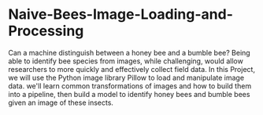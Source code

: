 # Naive-Bees-Image-Loading-and-Processing

Can a machine distinguish between a honey bee and a bumble bee? Being able to identify bee species from images, while challenging, would allow researchers to more quickly and effectively collect field data. In this Project, we will use the Python image library Pillow to load and manipulate image data. we'll learn common transformations of images and how to build them into a pipeline, then build a model to identify honey bees and bumble bees given an image of these insects.

